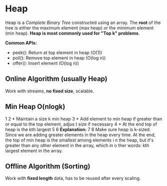 # Heap

Heap is a *Complete Binary Tree* constructed using an array. The **root** of the tree is either the maximum element (max heap) or the minimum element (min heap). **Heap is most commonly used for "Top k" problems**.

**Common APIs:**
* peek(): Return at top element in heap (O(1))
* poll(): Remove top element in heap (O(log n))
* offer(): Insert element (O(log n))

## Online Algorithm (usually Heap)

Work with streams, **no fixed size**, scalable.

## Min Heap O(nlogk)
  1 
  2 * Maintain a size k min heap 
  3 * Add element to min heap if greater than or equal to the top element, adjus    t size if necessary
  4 * At the end top of heap is the kth largest 
  5 
  6 **Explanation:**
  7 
  8 Make sure heap is k-sized. Since we are adding greater elements in the heap     every time. At the end, the top of min heap is the smallest among elements i    n the heap, but it's greater than any other element in the array, which in o    ther words: kth largest element in the array.

## Offline Algorithm (Sorting)

Work with **fixed length** data, has to be reused after every scaling.


